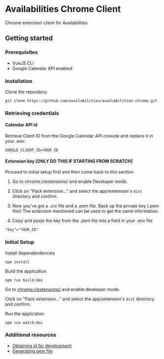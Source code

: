 # Availabilities Chrome Client

Chrome extension client for Availabilities

## Getting started

### Prerequisites

* VueJS CLI 
* Google Calendar API enabled 

### Installation

Clone the repository:

```
git clone https://github.com/availabilities/availabilities-chrome.git
```

### Retrieving credentials

#### Calendar API id

Retrieve Client ID from the Google Calendar API console and replace it in your .env:
```
GOOGLE_CLIENT_ID=YOUR_ID
```

#### Extension key [ONLY DO THIS IF STARTING FROM SCRATCH]

Proceed to initial setup first and then come back to this section.

1. Go to chrome://extensions/ and enable Developer mode.

2. Click on "Pack extension..." and select the app/extension's `dist` directory and confirm.

3. Now you've got a .crx file and a .pem file. Back up the private key (.pem file)!
The extension mentioned can be used to get the same information. 

4. Copy and paste the key from the .pem file into a field in your .env file
```
"key"="YOUR_ID"
```

### Initial Setup

Install dependendencies

```
npm install
```

Build the application

```
npm run build:dev
```

Go to [chrome://extensions/](chrome://extensions/) and enable developer mode.

Click on "Pack extension..." and select the app/extension's `dist` directory and confirm.

Run the application

```
npm run watch:dev
```



### Additional resources

* [Obtaining id for development](https://stackoverflow.com/questions/23873623/obtaining-chrome-extension-id-for-development)
* [Generating pem file](https://stackoverflow.com/questions/21497781/how-to-change-chrome-packaged-app-id-or-why-do-we-need-key-field-in-the-manifest/21500707#21500707)
